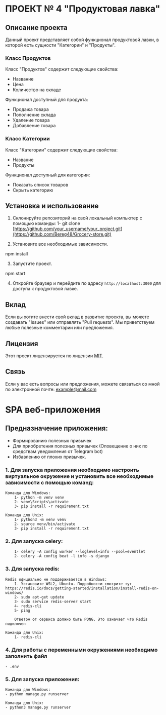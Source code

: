 # ПРОЕКТ № 4 "Продуктовая лавка"

## Описание проекта

Данный проект представляет собой функционал продуктовой лавки, в которой есть сущности "Категории" и "Продукты". 

### Класс Продуктов

Класс "Продуктов" содержит следующие свойства:

- Название
- Цена
- Количество на складе

Функционал доступный для продукта:

- Продажа товара
- Пополнение склада
- Удаление товара
- Добавление товара

### Класс Категории

Класс "Категории" содержит следующие свойства:

- Название
- Продукты

Функционал доступный для категории:

- Показать список товаров
- Скрыть категорию

## Установка и использование

1. Склонируйте репозиторий на свой локальный компьютер с помощью команды:
        1- git clone [https://github.com/your_username/your_project.git](https://github.com/Bereg48/Grocery-store.git)



2. Установите все необходимые зависимости.

npm install


3. Запустите проект.

npm start


4. Откройте браузер и перейдите по адресу `http://localhost:3000` для доступа к продуктовой лавке.

## Вклад

Если вы хотите внести свой вклад в развитие проекта, вы можете создавать "Issues" или отправлять "Pull requests". Мы приветствуем любые полезные комментарии или предложения.

## Лицензия

Этот проект лицензируется по лицензии [MIT](https://choosealicense.com/licenses/mit/).

## Связь

Если у вас есть вопросы или предложения, можете связаться со мной по электронной почте: example@mail.com

# SPA веб-приложения

## Предназначение приложения:
- Формированию полезных привычек 
- Для приобретения полезных привычек (Оповещение о них по средствам уведомления от Telegram bot)
- Избавлению от плохих привычек.

### 1. Для запуска приложения необходимо настроить виртуальное окружение и установить все необходимые зависимости с помощью команд:
    Команда для Windows:
        1- python -m venv venv
        2- venv\Scripts\activate
        3- pip install -r requirement.txt

    Команда для Unix:
        1- python3 -m venv venv
        2- source venv/bin/activate 
        3- pip install -r requirement.txt

### 2. Для запуска celery:
        1- celery -A config worker --loglevel=info --pool=eventlet
        2- celery -A config beat -l info -s django

### 3. Для запуска redis:
    Redis официально не поддерживается в Windows: 
        1- Установите WSL2, Ubuntu. Подробности смотрите тут https://redis.io/docs/getting-started/installation/install-redis-on-windows/
        2- sudo apt-get update
        3- sudo service redis-server start
        4- redis-cli
        5- ping
        
        Ответом от сервиса должно быть PONG. Это означает что Redis подключен

    Команда для Unix:
        1- redis-cli

### 4. Для работы с переменными окружениями необходимо заполнить файл
    - .env

### 5. Для запуска приложения: 
    Команда для Windows:
    - python manage.py runserver

    Команда для Unix:
    - python3 manage.py runserver
